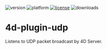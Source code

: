 ![version](https://img.shields.io/badge/version-18%2B-EB8E5F)
![platform](https://img.shields.io/static/v1?label=platform&message=mac-intel%20|%20mac-arm%20|%20win-64&color=blue)
[![license](https://img.shields.io/github/license/miyako/4d-plugin-udp)](LICENSE)
![downloads](https://img.shields.io/github/downloads/miyako/4d-plugin-udp/total)

4d-plugin-udp
=============

Listens to UDP packet broadcast by 4D Server.
